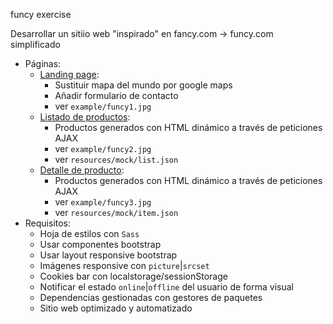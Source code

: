 funcy exercise

Desarrollar un sitiio web "inspirado" en fancy.com -> funcy.com simplificado

  * Páginas:
    * [Landing page](https://fancy.com/about):
      * Sustituir mapa del mundo por google maps
      * Añadir formulario de contacto
      * ver `example/funcy1.jpg`
    * [Listado de productos](https://fancy.com): 
      * Productos generados con HTML dinámico a través de peticiones AJAX
      * ver `example/funcy2.jpg`
      * ver `resources/mock/list.json`
    * [Detalle de producto](https://fancy.com/things/1426556707063994203/Modern-Hanging-Bed?utm=timeline_featured):
      * Productos generados con HTML dinámico a través de peticiones AJAX
      * ver `example/funcy3.jpg`
      * ver `resources/mock/item.json`
  * Requisitos:
    * Hoja de estilos con `Sass`
    * Usar componentes bootstrap
    * Usar layout responsive bootstrap
    * Imágenes responsive con `picture`|`srcset`
    * Cookies bar con localstorage/sessionStorage
    * Notificar el estado `online`|`offline` del usuario de forma visual
    * Dependencias gestionadas con gestores de paquetes
    * Sitio web optimizado y automatizado
